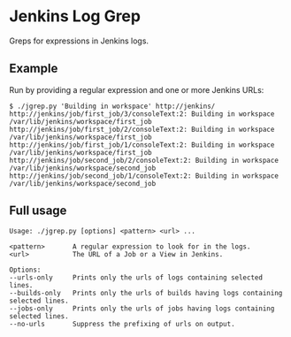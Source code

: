 Jenkins Log Grep
================

Greps for expressions in Jenkins logs.

Example
-------
Run by providing a regular expression and one or more Jenkins URLs:

    $ ./jgrep.py 'Building in workspace' http://jenkins/
    http://jenkins/job/first_job/3/consoleText:2: Building in workspace /var/lib/jenkins/workspace/first_job
    http://jenkins/job/first_job/2/consoleText:2: Building in workspace /var/lib/jenkins/workspace/first_job
    http://jenkins/job/first_job/1/consoleText:2: Building in workspace /var/lib/jenkins/workspace/first_job
    http://jenkins/job/second_job/2/consoleText:2: Building in workspace /var/lib/jenkins/workspace/second_job
    http://jenkins/job/second_job/1/consoleText:2: Building in workspace /var/lib/jenkins/workspace/second_job


Full usage
----------

    Usage: ./jgrep.py [options] <pattern> <url> ...

    <pattern>       A regular expression to look for in the logs.
    <url>           The URL of a Job or a View in Jenkins.

    Options:
    --urls-only     Prints only the urls of logs containing selected lines.
    --builds-only   Prints only the urls of builds having logs containing selected lines.
    --jobs-only     Prints only the urls of jobs having logs containing selected lines.
    --no-urls       Suppress the prefixing of urls on output.
